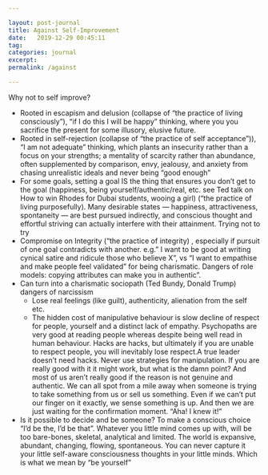 ```yaml
---

layout: post-journal
title: Against Self-Improvement
date:   2019-12-29 00:45:11
tag: 
categories: journal
excerpt: 
permalink: /against

---
```


Why not to self improve? 
* Rooted in escapism and delusion (collapse of “the practice of living consciously”), “if I do this I will be happy” thinking, where you you sacrifice the present for some illusory, elusive future. 
* Rooted in self-rejection (collapse of “the practice of self acceptance”)), “I am not adequate” thinking, which plants an insecurity rather than a focus on your strengths; a mentality of scarcity rather than abundance, often supplemented by comparison, envy, jealousy, and anxiety from chasing unrealistic ideals and never being “good enough”
* For some goals, setting a goal IS the thing that ensures you don’t get to the goal (happiness, being yourself/authentic/real, etc. see Ted talk on How to win Rhodes for Dubai students, wooing a girl) (“the practice of living purposefully). Many desirable states — happiness, attractiveness, spontaneity — are best pursued indirectly, and conscious thought and effortful striving can actually interfere with their attainment. Trying not to try
* Compromise on Integrity (“the practice of integrity) , especially if pursuit of one goal contradicts with another. e.g.” I want to be good at writing cynical satire and ridicule those who believe X”, vs “I want to empathise and make people feel validated” for being charismatic. Dangers of role models: copying attributes can make you in authentic”. 
* Can turn into a charismatic sociopath (Ted Bundy, Donald Trump) dangers of narcissism
    * Lose real feelings (like guilt), authenticity, alienation from the self etc.
    * The hidden cost of manipulative behaviour is slow decline of respect for people, yourself and a distinct lack of empathy. Psychopaths are very good at reading people whereas despite being well read in human behaviour. Hacks are hacks, but ultimately if you are unable to respect people, you will inevitably lose respect.A true leader doesn’t need hacks. Never use strategies for manipulation. If you are really good with it it might work, but what is the damn point? And most of us aren’t really good if the reason is not genuine and authentic. We can all spot from a mile away when someone is trying to take something from us or sell us something. Even if we can’t put our finger on it exactly, we sense something is up. And then we are just waiting for the confirmation moment. “Aha! I knew it!”
* Is it possible to decide and be someone? To make a conscious choice “I’d be the, I’d be that”.  Whatever you little mind comes up with, will be too bare-bones, skeletal, analytical and limited. The world is expansive, abundant, changing, flowing, spontaneous. You can never capture it your little self-aware consciousness thoughts in your little minds. Which is what we mean by “be yourself”